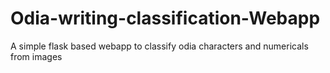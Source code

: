 # Odia-writing-classification-Webapp
A simple flask based webapp to classify odia characters and numericals from images
